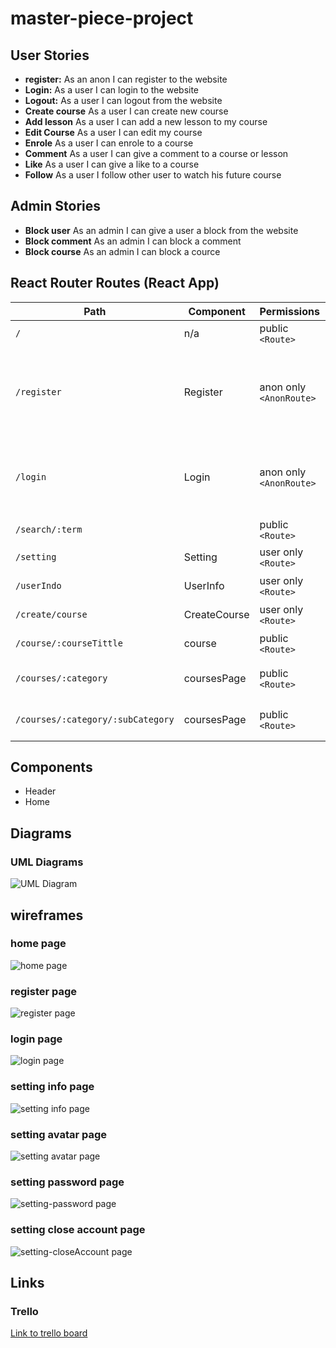 # master-piece-project

## User Stories

- **register:** As an anon I can register to the website
- **Login:** As a user I can login to the website
- **Logout:** As a user I can logout from the website
- **Create course** As a user I can create new course
- **Add lesson** As a user I can add a new lesson to my course
- **Edit Course** As a user I can edit my course
- **Enrole** As a user I can enrole to a course
- **Comment** As a user I can give a comment to a course or lesson
- **Like** As a user I can give a like to a course
- **Follow** As a user I follow other user to watch his future course

## Admin Stories

- **Block user** As an admin I can give a user a block from the website
- **Block comment** As an admin I can block a comment
- **Block course** As an admin I can block a cource

## React Router Routes (React App)

| Path                              | Component    | Permissions             | Behavior                                                             |
| --------------------------------- | ------------ | ----------------------- | -------------------------------------------------------------------- |
| `/`                               | n/a          | public `<Route>`        | Home page                                                            |
| `/register`                       | Register     | anon only `<AnonRoute>` | Register form, link to login, navigate to log in page after register |
| `/login`                          | Login        | anon only `<AnonRoute>` | Login form, link to register, navigate to homepage after login       |
| `/search/:term`                   |              | public `<Route>`        |                                                                      |
| `/setting`                        | Setting      | user only `<Route>`     | Setting form,                                                        |
| `/userIndo`                       | UserInfo     | user only `<Route>`     | show other user info                                                 |
| `/create/course`                  | CreateCourse | user only `<Route>`     | create new course                                                    |
| `/course/:courseTittle`           | course       | public `<Route>`        | show course                                                          |
| `/courses/:category`              | coursesPage  | public `<Route>`        | show course by category                                              |
| `/courses/:category/:subCategory` | coursesPage  | public `<Route>`        | show course subcategory                                              |

## Components

- Header
- Home

## Diagrams

### UML Diagrams

 <img src="./client-UML.drawio.png" alt="UML Diagram" />

## wireframes

### home page

 <img src=".\wireframes\home.drawio.png" alt="home page" />

### register page

 <img src=".\wireframes\register.drawio.png" alt="register page" />

### login page

 <img src=".\wireframes\login.drawio.png" alt="login page" />

### setting info page

 <img src=".\wireframes\setting-info.drawio.png" alt="setting info page" />

### setting avatar page

 <img src=".\wireframes\setting-avatar.drawio.png" alt="setting avatar page" />

### setting password page

 <img src=".\wireframes\setting-password.drawio.png" alt="setting-password page" />

### setting close account page

 <img src=".\wireframes\setting-closeAccount.drawio.png" alt="setting-closeAccount page" />

## Links

### Trello

[Link to trello board](https://trello.com/mbprojectmohammedalmuziny)
